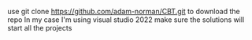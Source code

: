 use git clone https://github.com/adam-norman/CBT.git to download the repo
In my case I'm using visual studio 2022
make sure the solutions will start all the projects

